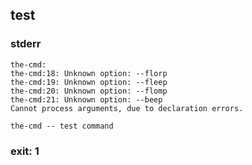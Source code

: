 ## test

### stderr
```
the-cmd: 
the-cmd:18: Unknown option: --florp
the-cmd:19: Unknown option: --fleep
the-cmd:20: Unknown option: --flomp
the-cmd:21: Unknown option: --beep
Cannot process arguments, due to declaration errors.

the-cmd -- test command
```

### exit: 1
